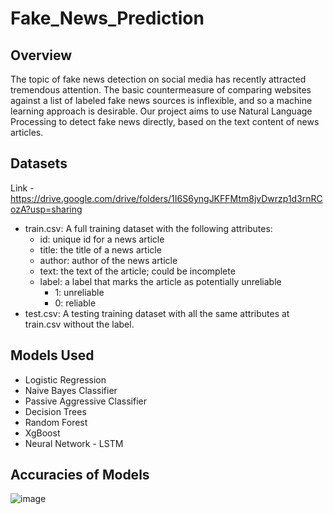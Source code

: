 # Fake_News_Prediction
## Overview

The topic of fake news detection on social media has recently attracted tremendous attention. The basic countermeasure of comparing websites against a list of labeled fake news sources is inflexible, and so a machine learning approach is desirable. Our project aims to use Natural Language Processing to detect fake news directly, based on the text content of news articles.

## Datasets

Link - https://drive.google.com/drive/folders/1I6S6yngJKFFMtm8jvDwrzp1d3rnRCozA?usp=sharing

- train.csv: A full training dataset with the following attributes:
  - id: unique id for a news article
  - title: the title of a news article
  - author: author of the news article
  - text: the text of the article; could be incomplete
  - label: a label that marks the article as potentially unreliable
    - 1: unreliable
    - 0: reliable
- test.csv: A testing training dataset with all the same attributes at train.csv without the label.


## Models Used

- Logistic Regression
- Naive Bayes Classifier
- Passive Aggressive Classifier
- Decision Trees
- Random Forest
- XgBoost
- Neural Network - LSTM

## Accuracies of Models

![image](https://user-images.githubusercontent.com/63447255/188192971-89880a69-c434-4914-9bb3-a1b8305f7926.png)

